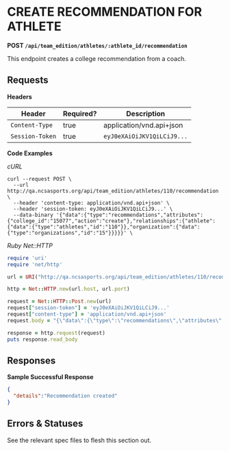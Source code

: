 # CREATE RECOMMENDATION FOR ATHLETE

**POST `/api/team_edition/athletes/:athlete_id/recommendation`**

This endpoint creates a college recommendation from a coach.

## Requests

**Headers**

| Header          | Required? | Description                |
|-----------------|-----------|----------------------------|
| `Content-Type`  | true      | application/vnd.api+json   |
| `Session-Token` | true      | `eyJ0eXAiOiJKV1QiLCiJ9...` |


**Code Examples**

_cURL_

```shell
curl --request POST \
  --url http://qa.ncsasports.org/api/team_edition/athletes/110/recommendation \
  --header 'content-type: application/vnd.api+json' \
  --header 'session-token: eyJ0eXAiOiJKV1QiLCiJ9...' \
  --data-binary '{"data":{"type":"recommendations","attributes":{"college_id":"15077","action":"create"},"relationships":{"athlete":{"data":{"type":"athletes","id":"110"}},"organization":{"data":{"type":"organizations","id":"15"}}}}}' \
```


_Ruby Net::HTTP_

```ruby
require 'uri'
require 'net/http'

url = URI("http://qa.ncsasports.org/api/team_edition/athletes/110/recommendation")

http = Net::HTTP.new(url.host, url.port)

request = Net::HTTP::Post.new(url)
request["session-token"] = 'eyJ0eXAiOiJKV1QiLCiJ9...'
request["content-type"] = 'application/vnd.api+json'
request.body = "{\"data\":{\"type\":\"recommendations\",\"attributes\":{\"college_id\":\"15077\",\"action\":\"create\"},\"relationships\":{\"athlete\":{\"data\":{\"type\":\"athletes\",\"id\":\"110\"}},\"organization\":{\"data\":{\"type\":\"organizations\",\"id\":\"15\"}}}}}"

response = http.request(request)
puts response.read_body
```


## Responses

**Sample Successful Response**

```json
{
  "details":"Recommendation created"
}
```


## Errors & Statuses

See the relevant spec files to flesh this section out.

